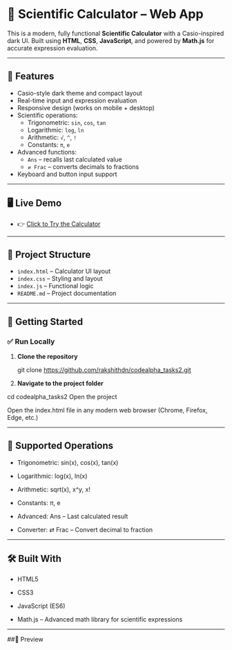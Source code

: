 # 🔢 Scientific Calculator – Web App

This is a modern, fully functional **Scientific Calculator** with a Casio-inspired dark UI. Built using **HTML**, **CSS**, **JavaScript**, and powered by **Math.js** for accurate expression evaluation.

---

## 🌟 Features

- Casio-style dark theme and compact layout
- Real-time input and expression evaluation
- Responsive design (works on mobile + desktop)
- Scientific operations:
  - Trigonometric: `sin`, `cos`, `tan`
  - Logarithmic: `log`, `ln`
  - Arithmetic: `√`, `^`, `!`
  - Constants: `π`, `e`
- Advanced functions:
  - `Ans` – recalls last calculated value
  - `⇄ Frac` – converts decimals to fractions
- Keyboard and button input support

---

## 🖥️ Live Demo

- 👉 [Click to Try the Calculator](https://rakshithdn.github.io/codealpha_tasks2/)

---

## 📁 Project Structure

- `index.html` – Calculator UI layout  
- `index.css` – Styling and layout  
- `index.js` – Functional logic  
- `README.md` – Project documentation  

---

## 🚀 Getting Started

### ✅ Run Locally

1. **Clone the repository**
 
   git clone https://github.com/rakshithdn/codealpha_tasks2.git

2. **Navigate to the project folder**

  cd codealpha_tasks2
  Open the project

Open the index.html file in any modern web browser (Chrome, Firefox, Edge, etc.)

--- 

## 🧪 Supported Operations
- Trigonometric: sin(x), cos(x), tan(x)

- Logarithmic: log(x), ln(x)

- Arithmetic: sqrt(x), x^y, x!

- Constants: π, e

- Advanced: Ans – Last calculated result

- Converter: ⇄ Frac – Convert decimal to fraction

---

## 🛠 Built With
- HTML5

- CSS3

- JavaScript (ES6)

- Math.js – Advanced math library for scientific expressions

---
##📸 Preview

